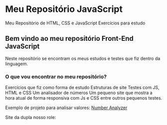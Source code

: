 # Meu Repositório JavaScript
Meu Repositório de HTML, CSS e JavaScript
Exercícios para estudo

## Bem vindo ao meu repositório Front-End JavaScript
Neste repositório se encontram os meus estudos e testes que fiz dentro da linguagem.

### O que vou encontrar no meu repositório?
Exercícios que fiz como forma de estudo 
Estruturas de site
Testes com JS, HTML e CSS
Um analisador de números
Um pequeno site que mostra a hora atual de forma responsiva com Js e CSS
entre outros pequenos testes.


Exemplo de projeto para analisar valores: <a href="https://andre26z.github.io/number-analyzer/index.html"> Number Analyzer </a>

Site da dupla nosso role: <a href="https://andre26z.github.io/nossorole/index.html"> </a>
